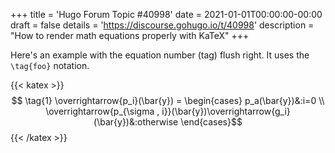 +++
title = 'Hugo Forum Topic #40998'
date = 2021-01-01T00:00:00-00:00
draft = false
details = 'https://discourse.gohugo.io/t/40998'
description = "How to render math equations properly with KaTeX"
+++

Here's an example with the equation number (tag) flush right. It uses the `\tag{foo}` notation.

{{< katex >}}
$$ \tag{1} \overrightarrow{p_i}(\bar{y}) = \begin{cases} p_a(\bar{y})&:i=0 \\ \overrightarrow{p_{\sigma , i}}(\bar{y})\overrightarrow{g_i}(\bar{y})&:otherwise \end{cases}$$
{{< /katex >}}
